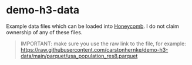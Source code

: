 # demo-h3-data
Example data files which can be loaded into [Honeycomb](honeycomb.carston.org). I do not claim ownership of any of these files. 

   > IMPORTANT: make sure you use the raw link to the file, for example: https://raw.githubusercontent.com/carstonhernke/demo-h3-data/main/parquet/usa_population_res8.parquet
